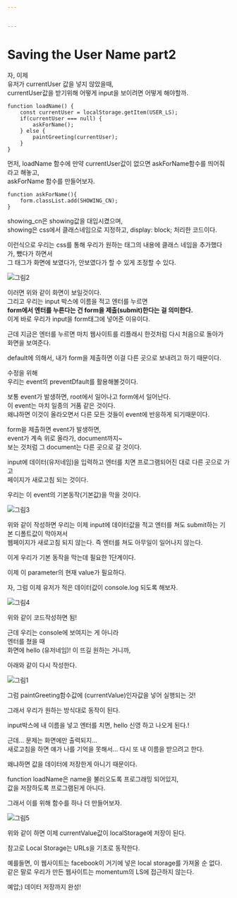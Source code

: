 ```yaml
---


---
```


<h1 id="saving-the-user-name-part2">Saving the User Name part2</h1>
<p>자, 이제<br>
유저가 currentUser 값을 넣지 않았을때,<br>
currentUser값을 받기위해 어떻게 input을 보이려면 어떻게 해야할까.</p>
<pre><code>function loadName() {
    const currentUser = localStorage.getItem(USER_LS);
    if(currentUser === null) {
	    askForName();
	} else {
		paintGreeting(currentUser);
	}
}
</code></pre>
<p>먼저, loadName 함수에 만약 currentUser값이 없으면 askForName함수를 띄어줘 라고 해놓고,<br>
askForName 함수를 만들어보자.</p>
<pre><code>function askForName(){
    form.classList.add(SHOWING_CN);
}
</code></pre>
<p>showing_cn은 showing값을 대입시켰으며,<br>
showing은 css에서 클래스네임으로 지정하고, display: block; 처리한 코드이다.</p>
<p>이런식으로 우리는 css를 통해 우리가 원하는 태그의 내용에 클래스 네임을 추가했다가, 뺐다가 하면서<br>
그 태그가 화면에 보였다가, 안보였다가 할 수 있게 조정할 수 있다.</p>
<p><img src="https://user-images.githubusercontent.com/61774575/80280628-38462800-8740-11ea-8afd-3a2bcb8ffd1c.jpg" alt="그림2"></p>
<p>이러면 위와 같이 화면이 보일것이다.<br>
그리고 우리는 input 박스에 이름을 적고 엔터를 누르면<br>
<strong>form에서 엔터를 누른다는 건 form을 제출(submit)한다는 걸 의미한다.</strong><br>
이게 바로 우리가 input을 form태그에 넣어준 이유이다.</p>
<p>근데 지금은 엔터를 누르면 마치 웹사이트를 리플래시 한것처럼 다시 처음으로 돌아가 화면을 보여준다.</p>
<p>default에 의해서, 내가 form을 제출하면 이걸 다른 곳으로 보내려고 하기 때문이다.</p>
<p>수정을 위해<br>
우리는 event의 preventDfault를 활용해볼것이다.</p>
<p>보통 event가 발생하면, root에서 일어나고 form에서 일어난다.<br>
이 event는 마치 일종의 거품 같은 것이다.<br>
왜냐하면 이것이 올라오면서 다른 모든 것들이 event에 반응하게 되기때문이다.</p>
<p>form을 제출하면 event가 발생하면,<br>
event가 계속 위로 올라가, document까지~<br>
보는 것처럼 그 document는 다른 곳으로 갈 것이다.</p>
<p>input에 데이터(유저네임)을 입력하고 엔터를 치면 프로그램되어진 대로 다른 곳으로 가고<br>
페이지가 새로고침 되는 것이다.</p>
<p>우리는 이 event의 기본동작(기본값)을 막을 것이다.</p>
<p><img src="https://user-images.githubusercontent.com/61774575/80280922-56ad2300-8742-11ea-9fd8-a626be721bfc.jpg" alt="그림3"></p>
<p>위와 같이 작성하면 우리는 이제 input에 데이터값을 적고 엔터를 쳐도 submit하는 기본 디폴트값이 막아져서<br>
웹페이지가 새로고침 되지 않는다. 즉 엔터를 쳐도 아무일이 일어나지 않는다.</p>
<p>이게 우리가 기본 동작을 막는데 필요한 1단계이다.</p>
<p>이제 이 parameter의 현재 value가 필요하다.</p>
<p>자, 그럼 이제 유저가 적은 데이터값이 console.log 되도록 해보자.</p>
<p><img src="https://user-images.githubusercontent.com/61774575/80281033-506b7680-8743-11ea-914f-93541fe68894.jpg" alt="그림4"></p>
<p>위와 같이 코드작성하면 됨!</p>
<p>근데 우리는 console에 보여지는 게 아니라<br>
엔터를 쳤을 때<br>
화면에 hello (유저네임)! 이 뜨길 원하는 거니까,</p>
<p>아래와 같이 다시 작성한다.</p>
<p><img src="https://user-images.githubusercontent.com/61774575/80281240-c3c1b800-8744-11ea-80da-b62aaf6a9bfe.jpg" alt="그림1"></p>
<p>그럼 paintGreeting함수값에 (currentValue)인자값을 넣어 실행되는 것!</p>
<p>그래서 우리가 원하는 방식대로 동작이 된다.</p>
<p>input박스에 내 이름을 넣고 엔터를 치면, hello 신영 하고 나오게 된다.!</p>
<p>근데… 문제는 화면에만 출력되지…<br>
새로고침을 하면 얘가 나를 기억을 못해서… 다시 또 내 이름을 받으려고 한다.</p>
<p>왜냐하면 값을 데이터에 저장한게 아니기 때문이다.</p>
<p>function loadName은 name을 불러오도록 프로그래밍 되어있지,<br>
값을 저장하도록 프로그램된게 아니다.</p>
<p>그래서 이를 위해 함수를 하나 더 만들어보자.</p>
<p><img src="https://user-images.githubusercontent.com/61774575/80281513-9a099080-8746-11ea-88ad-c39eb2c5c91b.jpg" alt="그림5"></p>
<p>위와 같이 하면 이제 currentValue값이 localStorage에 저장이 된다.</p>
<p>참고로 Local Storage는 URLs을 기초로 동작한다.</p>
<p>예를들면, 이 웹사이트는 facebook이 거기에 넣은 local storage를 가져올 순 없다.<br>
같은 말로 우리가 만든 웹사이트는 momentum의 LS에 접근하지 않는다.</p>
<p>예압;) 데이터 저장까지 완성!</p>

